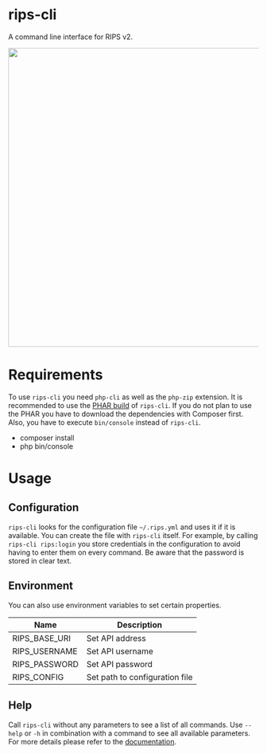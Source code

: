 rips-cli
========

A command line interface for RIPS v2.

<a href="https://asciinema.org/a/160101?autoplay=1"><img src="https://asciinema.org/a/160101.png" width="600" /></a>

# Requirements
To use `rips-cli` you need `php-cli` as well as the `php-zip` extension.
It is recommended to use the [PHAR build](https://kb.ripstech.com/display/DOC/RIPS+CLI#RIPSCLI-PHAR) of `rips-cli`. If you do not plan to use the PHAR you have to download the dependencies with Composer first. Also, you have to execute `bin/console` instead of `rips-cli`.

 * composer install
 * php bin/console

# Usage
## Configuration
`rips-cli` looks for the configuration file `~/.rips.yml` and uses it if it is available. You can create the file with `rips-cli` itself. For example, by calling `rips-cli rips:login` you store credentials in the configuration to avoid having to enter them on every command. Be aware that the password is stored in clear text.

## Environment
You can also use environment variables to set certain properties.

| Name          | Description                    |
|---------------|--------------------------------|
| RIPS_BASE_URI | Set API address                |
| RIPS_USERNAME | Set API username               |
| RIPS_PASSWORD | Set API password               |
| RIPS_CONFIG   | Set path to configuration file |

## Help
Call `rips-cli` without any parameters to see a list of all commands. Use `--help` or `-h` in combination with a command to see all available parameters.
For more details please refer to the [documentation](https://kb.ripstech.com/display/DOC/RIPS+CLI).
